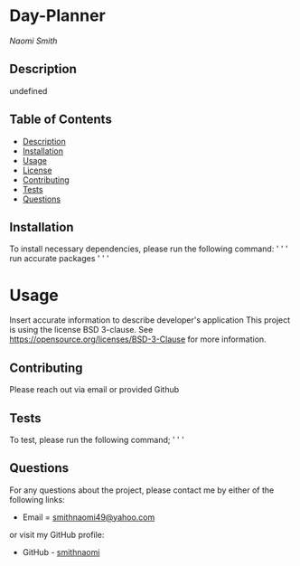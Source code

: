 # Day-Planner

_Naomi Smith_

## Description

undefined

## Table of Contents

- [Description](#description)
- [Installation](#installation)
- [Usage](#usage)
- [License](#license)
- [Contributing](#contributing)
- [Tests](#tests)
- [Questions](#questions)

## Installation

To install necessary dependencies, please run the following command:
' ' '
run accurate packages
' ' '

# Usage

Insert accurate information to describe developer's application
This project is using the license BSD 3-clause. See https://opensource.org/licenses/BSD-3-Clause for more information.

## Contributing

Please reach out via email or provided Github

## Tests

To test, please run the following command;
' ' '

## Questions

For any questions about the project, please contact me by either of the following links:

- Email = smithnaomi49@yahoo.com

or visit my GitHub profile:

- GitHub - [smithnaomi](https://github.com/smithnaomi)
